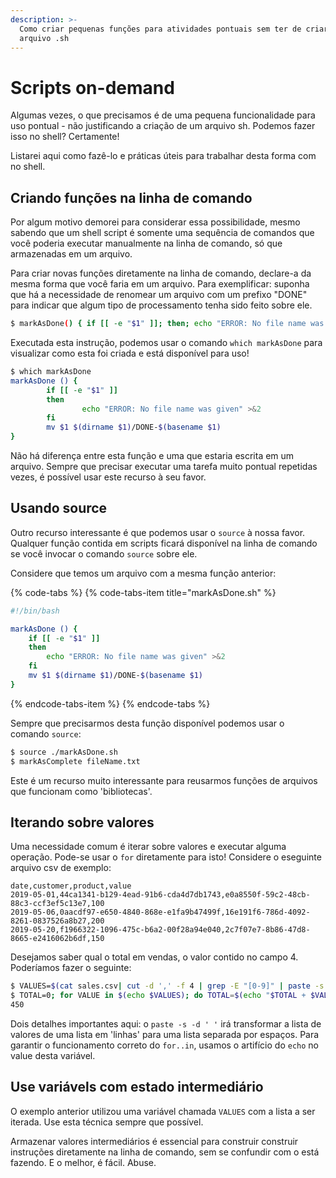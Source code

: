 ```yaml
---
description: >-
  Como criar pequenas funções para atividades pontuais sem ter de criar um
  arquivo .sh
---
```


# Scripts on-demand

Algumas vezes, o que precisamos é de uma pequena funcionalidade para uso pontual - não justificando a criação de um arquivo sh. Podemos fazer isso no shell? Certamente!

Listarei aqui como fazê-lo e práticas úteis para trabalhar desta forma com no shell.

## Criando funções na linha de comando

Por algum motivo demorei para considerar essa possibilidade, mesmo sabendo que um shell script é somente uma sequência de comandos que você poderia executar manualmente na linha de comando, só que armazenadas em um arquivo.

Para criar novas funções diretamente na linha de comando, declare-a da mesma forma que você faria em um arquivo. Para exemplificar: suponha que há a necessidade de renomear um arquivo com um prefixo "DONE" para indicar que algum tipo de processamento tenha sido feito sobre ele.

```bash
$ markAsDone() { if [[ -e "$1" ]]; then; echo "ERROR: No file name was given" >&2; fi; mv $1 $(dirname $1)/DONE-$(basename $1); }
```

Executada esta instrução, podemos usar o comando `which markAsDone` para visualizar como esta foi criada e está disponível para uso!

```bash
$ which markAsDone
markAsDone () {
        if [[ -e "$1" ]]
        then
                echo "ERROR: No file name was given" >&2
        fi
        mv $1 $(dirname $1)/DONE-$(basename $1)
}
```

Não há diferença entre esta função e uma que estaria escrita em um arquivo. Sempre que precisar executar uma tarefa muito pontual repetidas vezes, é possível usar este recurso à seu favor.

## Usando source

Outro recurso interessante é que podemos usar o `source` à nossa favor. Qualquer função contida em scripts ficará disponível na linha de comando se você invocar o comando `source` sobre ele.

Considere que temos um arquivo com a mesma função anterior:

{% code-tabs %}
{% code-tabs-item title="markAsDone.sh" %}
```bash
#!/bin/bash

markAsDone () {
	if [[ -e "$1" ]]
	then
		echo "ERROR: No file name was given" >&2
	fi
	mv $1 $(dirname $1)/DONE-$(basename $1)
}
```
{% endcode-tabs-item %}
{% endcode-tabs %}

Sempre que precisarmos desta função disponível podemos usar o comando `source`:

```bash
$ source ./markAsDone.sh
$ markAsComplete fileName.txt
```

Este é um recurso muito interessante para reusarmos funções de arquivos que funcionam como 'bibliotecas'.

## Iterando sobre valores

Uma necessidade comum é iterar sobre valores e executar alguma operação. Pode-se usar o `for` diretamente para isto! Considere o eseguinte arquivo csv de exemplo:

```text
date,customer,product,value
2019-05-01,44ca1341-b129-4ead-91b6-cda4d7db1743,e0a8550f-59c2-48cb-88c3-ccf3ef5c13e7,100
2019-05-06,0aacdf97-e650-4840-868e-e1fa9b47499f,16e191f6-786d-4092-8261-0837526a8b27,200
2019-05-20,f1966322-1096-475c-b6a2-00f28a94e040,2c7f07e7-8b86-47d8-8665-e2416062b6df,150
```

Desejamos saber qual o total em vendas, o valor contido no campo 4. Poderíamos fazer o seguinte:

```bash
$ VALUES=$(cat sales.csv| cut -d ',' -f 4 | grep -E "[0-9]" | paste -s -d ' ')
$ TOTAL=0; for VALUE in $(echo $VALUES); do TOTAL=$(echo "$TOTAL + $VALUE" | bc); done; echo $TOTAL
450
```

Dois detalhes importantes aqui: o `paste -s -d ' '` irá transformar a lista de valores de uma lista em 'linhas' para uma lista separada por espaços. Para garantir o funcionamento correto do `for..in`, usamos o artifício do `echo` no value desta variável.

## Use variávels com estado intermediário

O exemplo anterior utilizou uma variável chamada `VALUES` com a lista a ser iterada. Use esta técnica sempre que possível.

Armazenar valores intermediários é essencial para construir construir instruções diretamente na linha de comando, sem se confundir com o está fazendo. E o melhor, é fácil. Abuse.





